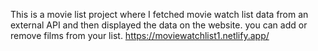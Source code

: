 This is a movie list project where I fetched movie watch list data from an external API and then displayed the data on the website. you can add or remove films from your list.        https://moviewatchlist1.netlify.app/     
 
